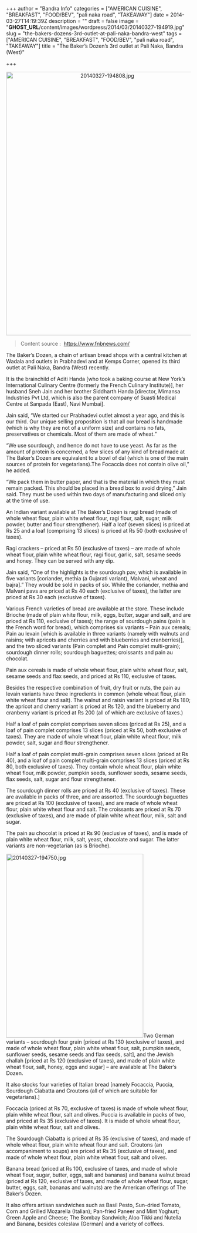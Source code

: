 +++
author = "Bandra Info"
categories = ["AMERICAN CUISINE", "BREAKFAST", "FOOD/BEV", "pali naka road", "TAKEAWAY"]
date = 2014-03-27T14:19:39Z
description = ""
draft = false
image = "__GHOST_URL__/content/images/wordpress/2014/03/20140327-194919.jpg"
slug = "the-bakers-dozens-3rd-outlet-at-pali-naka-bandra-west"
tags = ["AMERICAN CUISINE", "BREAKFAST", "FOOD/BEV", "pali naka road", "TAKEAWAY"]
title = "The Baker’s Dozen’s 3rd outlet at Pali Naka, Bandra (West)"

+++


<p style="text-align: center;"><a href="https://i2.wp.com/bandra.info/wp-content/uploads/2014/03/20140327-194808.jpg?ssl=1"><img loading="lazy" class="aligncenter" src="https://i2.wp.com/bandra.info/wp-content/uploads/2014/03/20140327-194808.jpg?resize=536%2C717&#038;ssl=1" alt="20140327-194808.jpg" width="536" height="717" data-recalc-dims="1" /></a></p>
<blockquote><p>Content source :  <a href="https://t.co/H3xF2otA6I">https://www.fnbnews.com/</a></p></blockquote>
<p>The Baker’s Dozen, a chain of artisan bread shops with a central kitchen at Wadala and outlets in Prabhadevi and at Kemps Corner, opened its third outlet at Pali Naka, Bandra (West) recently.</p>
<p>It is the brainchild of Aditi Handa [who took a baking course at New York’s International Culinary Centre (formerly the French Culinary Institute)], her husband Sneh Jain and her brother Siddharth Handa [director, Mimansa Industries Pvt Ltd, which is also the parent company of Suasti Medical Centre at Sanpada (East), Navi Mumbai].</p>
<p>Jain said, “We started our Prabhadevi outlet almost a year ago, and this is our third. Our unique selling proposition is that all our bread is handmade (which is why they are not of a uniform size) and contains no fats, preservatives or chemicals. Most of them are made of wheat.”</p>
<p>“We use sourdough, and hence do not have to use yeast. As far as the amount of protein is concerned, a few slices of any kind of bread made at The Baker’s Dozen are equivalent to a bowl of dal (which is one of the main sources of protein for vegetarians).The Focaccia does not contain olive oil,” he added.</p>
<p>“We pack them in butter paper, and that is the material in which they must remain packed. This should be placed in a bread box to avoid drying,” Jain said. They must be used within two days of manufacturing and sliced only at the time of use.</p>
<p>An Indian variant available at The Baker’s Dozen is ragi bread (made of whole wheat flour, plain white wheat flour, ragi flour, salt, sugar, milk powder, butter and flour strengthener). Half a loaf (seven slices) is priced at Rs 25 and a loaf (comprising 13 slices) is priced at Rs 50 (both exclusive of taxes).</p>
<p>Ragi crackers – priced at Rs 50 (exclusive of taxes) – are made of whole wheat flour, plain white wheat flour, ragi flour, garlic, salt, sesame seeds and honey. They can be served with any dip.</p>
<p>Jain said, “One of the highlights is the sourdough pav, which is available in five variants [coriander, methia (a Gujarati variant), Malvani, wheat and bajra].” They would be sold in packs of six. While the coriander, methia and Malvani pavs are priced at Rs 40 each (exclusive of taxes), the latter are priced at Rs 30 each (exclusive of taxes).</p>
<p>Various French varieties of bread are available at the store. These include Brioche (made of plain white flour, milk, eggs, butter, sugar and salt, and are priced at Rs 110, exclusive of taxes); the range of sourdough pains (pain is the French word for bread), which comprises six variants – Pain aux cereals; Pain au levain [which is available in three variants (namely with walnuts and raisins; with apricots and cherries and with blueberries and cranberries)], and the two sliced variants (Pain complet and Pain complet multi-grain); sourdough dinner rolls; sourdough baguettes; croissants and pain au chocolat.</p>
<p>Pain aux cereals is made of whole wheat flour, plain white wheat flour, salt, sesame seeds and flax seeds, and priced at Rs 110, exclusive of taxes.</p>
<p>Besides the respective combination of fruit, dry fruit or nuts, the pain au levain variants have three ingredients in common (whole wheat flour, plain white wheat flour and salt). The walnut and raisin variant is priced at Rs 180; the apricot and cherry variant is priced at Rs 120, and the blueberry and cranberry variant is priced at Rs 200 (all of which are exclusive of taxes.)</p>
<p>Half a loaf of pain complet comprises seven slices (priced at Rs 25), and a loaf of pain complet comprises 13 slices (priced at Rs 50, both exclusive of taxes). They are made of whole wheat flour, plain white wheat flour, milk powder, salt, sugar and flour strengthener.</p>
<p>Half a loaf of pain complet multi-grain comprises seven slices (priced at Rs 40), and a loaf of pain complet multi-grain comprises 13 slices (priced at Rs 80, both exclusive of taxes). They contain whole wheat flour, plain white wheat flour, milk powder, pumpkin seeds, sunflower seeds, sesame seeds, flax seeds, salt, sugar and flour strengthener.</p>
<p>The sourdough dinner rolls are priced at Rs 40 (exclusive of taxes). These are available in packs of three, and are assorted. The sourdough baguettes are priced at Rs 100 (exclusive of taxes), and are made of whole wheat flour, plain white wheat flour and salt. The croissants are priced at Rs 70 (exclusive of taxes), and are made of plain white wheat flour, milk, salt and sugar.</p>
<p>The pain au chocolat is priced at Rs 90 (exclusive of taxes), and is made of plain white wheat flour, milk, salt, yeast, chocolate and sugar. The latter variants are non-vegetarian (as is Brioche).</p>
<p><a href="https://i2.wp.com/bandra.info/wp-content/uploads/2014/03/20140327-194750.jpg?ssl=1"><img loading="lazy" class="alignright" src="https://i2.wp.com/bandra.info/wp-content/uploads/2014/03/20140327-194750.jpg?resize=374%2C500&#038;ssl=1" alt="20140327-194750.jpg" width="374" height="500" data-recalc-dims="1" /></a>Two German variants – sourdough four grain [priced at Rs 130 (exclusive of taxes), and made of whole wheat flour, plain white wheat flour, salt, pumpkin seeds, sunflower seeds, sesame seeds and flax seeds, salt], and the Jewish challah [priced at Rs 120 (exclusive of taxes), and made of plain white wheat flour, salt, honey, eggs and sugar] – are available at The Baker’s Dozen.</p>
<p>It also stocks four varieties of Italian bread [namely Focaccia, Puccia, Sourdough Ciabatta and Croutons (all of which are suitable for vegetarians).]</p>
<p>Foccacia (priced at Rs 70, exclusive of taxes) is made of whole wheat flour, plain white wheat flour, salt and olives. Puccia is available in packs of two, and priced at Rs 35 (exclusive of taxes). It is made of whole wheat flour, plain white wheat flour, salt and olives.</p>
<p>The Sourdough Ciabatta is priced at Rs 35 (exclusive of taxes), and made of whole wheat flour, plain white wheat flour and salt. Croutons (an accompaniment to soups) are priced at Rs 35 (exclusive of taxes), and made of whole wheat flour, plain white wheat flour, salt and olives.</p>
<p>Banana bread (priced at Rs 100, exclusive of taxes, and made of whole wheat flour, sugar, butter, eggs, salt and bananas) and banana walnut bread (priced at Rs 120, exclusive of taxes, and made of whole wheat flour, sugar, butter, eggs, salt, bananas and walnuts) are the American offerings of The Baker’s Dozen.</p>
<p>It also offers artisan sandwiches such as Basil Pesto, Sun-dried Tomato, Corn and Grilled Mozarella (Italian); Pan-fried Paneer and Mint Yoghurt; Green Apple and Cheese; The Bombay Sandwich; Aloo Tikki and Nutella and Banana, besides coleslaw (German) and a variety of coffees.</p>



